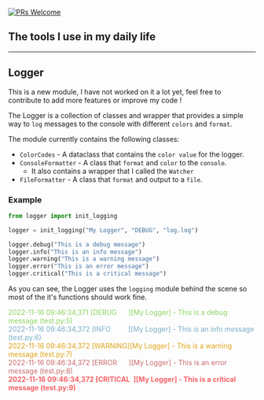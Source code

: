 [![PRs Welcome](https://img.shields.io/badge/PRs-welcome-brightgreen.svg?style=flat-square)](https://makeapullrequest.com)

## The tools I use in my daily life


---
## Logger

This is a new module, I have not worked on it a lot yet, feel free to contribute to add more features or improve my code !

The Logger is a collection of classes and wrapper that provides a simple way to `log` messages to the console with different `colors` and `format`.

The module currently contains the following classes:
- `ColorCodes` - A dataclass that contains the `color value` for the logger.
- `ConsoleFormatter` - A class that `format` and `color` to the `console`.
  - It also contains a wrapper that I called the `Watcher` 
- `FileFormatter` - A class that `format` and output to a `file`.


### Example

```python
from logger import init_logging

logger = init_logging("My Logger", "DEBUG", "log.log")

logger.debug("This is a debug message")
logger.info("This is an info message")
logger.warning("This is a warning message")
logger.error("This is an error message")
logger.critical("This is a critical message")
```

As you can see, the Logger uses the `logging` module behind the scene so most of the it's functions should work fine.

<span style="color:#8cd462">2022-11-16 09:46:34,371 [DEBUG&nbsp;&nbsp;&nbsp;&nbsp;&nbsp; ][My Logger] - This is a debug message (test.py:5)</span><br/>
<span style="color:#78aec6">2022-11-16 09:46:34,372 [INFO&nbsp;&nbsp;&nbsp;&nbsp;&nbsp;&nbsp;&nbsp;&nbsp;&nbsp;][My Logger] - This is an info message (test.py:6)</span><br/>
<span style="color:#dfa318">2022-11-16 09:46:34,372 [WARNING][My Logger] - This is a warning message (test.py:7)</span><br/>
<span style="color:#cb6b6f">2022-11-16 09:46:34,372 [ERROR&nbsp; &nbsp; &nbsp; ][My Logger] - This is an error message (test.py:8)</span><br/>
**<span style="color:#f66166">2022-11-16 09:46:34,372 [CRITICAL&nbsp; ][My Logger] - This is a critical message (test.py:9)</span><br/>**